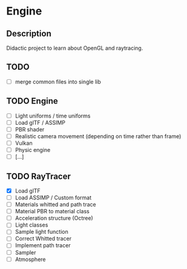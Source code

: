 # Engine

## Description
Didactic project to learn about OpenGL and raytracing.


## TODO
- [ ] merge common files into single lib

## TODO Engine
- [ ] Light uniforms / time uniforms
- [ ] Load glTF / ASSIMP
- [ ] PBR shader
- [ ] Realistic camera movement (depending on time rather than frame)
- [ ] Vulkan
- [ ] Physic engine
- [ ] [...]

## TODO RayTracer
- [x] Load glTF
- [ ] Load ASSIMP / Custom format
- [ ] Materials whitted and path trace
- [ ] Material PBR to material class
- [ ] Acceleration structure (Octree)
- [ ] Light classes
- [ ] Sample light function
- [ ] Correct Whitted tracer
- [ ] Implement path tracer
- [ ] Sampler
- [ ] Atmosphere
